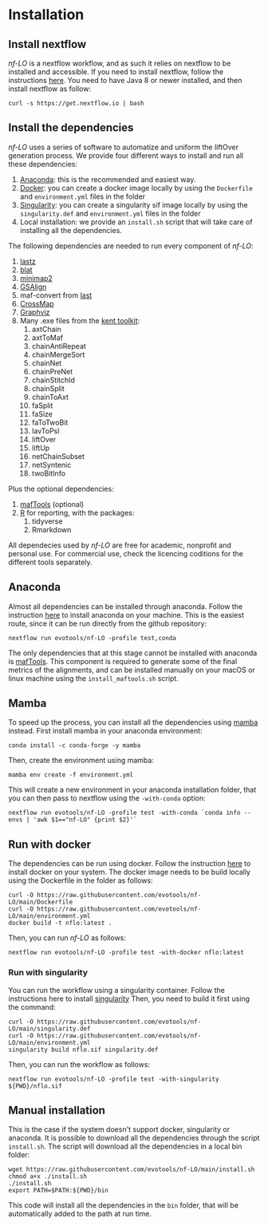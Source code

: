 # Installation
## Install nextflow
*nf-LO* is a nextflow workflow, and as such it relies on nextflow to be installed and accessible.
If you need to install nextflow, follow the instructions [here](https://www.nextflow.io/). 
You need to have Java 8 or newer installed, and then install nextflow as follow:
```
curl -s https://get.nextflow.io | bash
```

## Install the dependencies
*nf-LO* uses a series of software to automatize and uniform the liftOver generation process.
We provide four different ways to install and run all these dependencies:
1. [Anaconda](https://www.anaconda.com/products/individual): this is the recommended and easiest way.
2. [Docker](https://www.docker.com/): you can create a docker image locally by using the `Dockerfile` and `environment.yml` files in the folder
3. [Singularity](https://sylabs.io/): you can create a singularity sif image locally by using the `singularity.def` and `environment.yml` files in the folder
4. Local installation: we provide an `install.sh` script that will take care of installing all the dependencies.

The following dependencies are needed to run every component of *nf-LO*:
 1. [lastz](https://github.com/UCSantaCruzComputationalGenomicsLab/lastz)
 2. [blat](https://hgdownload.soe.ucsc.edu/admin/exe/linux.x86_64/blat/)
 3. [minimap2](https://github.com/lh3/minimap2)
 4. [GSAlign](https://github.com/hsinnan75/GSAlign)
 5. maf-convert from [last](http://last.cbrc.jp/)
 6. [CrossMap](http://crossmap.sourceforge.net/)
 7. [Graphviz](https://graphviz.org/)
 8. Many .exe files from the [kent toolkit](https://hgdownload.soe.ucsc.edu/admin/exe/): 
    1. axtChain
    2. axtToMaf
    3. chainAntiRepeat
    4. chainMergeSort
    5. chainNet
    6. chainPreNet
    7. chainStitchId
    8. chainSplit
    9. chainToAxt
    10. faSplit
    11. faSize
    12. faToTwoBit
    13. lavToPsl
    14. liftOver
    15. liftUp
    16. netChainSubset
    17. netSyntenic
    18. twoBitInfo

Plus the optional dependencies:
1. [mafTools](https://github.com/dentearl/mafTools) (optional)
2. [R](https://cran.r-project.org/) for reporting, with the packages:
   1. tidyverse
   2. Rmarkdown

All dependecies used by *nf-LO* are free for academic, nonprofit and personal use. For commercial use, check the licencing coditions for the different tools separately.

## Anaconda
Almost all dependencies can be installed through anaconda. Follow the instruction [here](https://www.anaconda.com/products/individual) to install anaconda on your machine.
This is the easiest route, since it can be run directly from the github repository:
```
nextflow run evotools/nf-LO -profile test,conda
```
The only dependencies that at this stage cannot be installed with anaconda is [mafTools](https://github.com/dentearl/mafTools). This component is required to generate some of the final metrics of the alignments, and can be installed manually on your macOS or linux machine using the `install_maftools.sh` script. 

## Mamba
To speed up the process, you can install all the dependencies using [mamba](https://github.com/mamba-org/mamba) instead.
First install mamba in your anaconda environment:
```
conda install -c conda-forge -y mamba
```

Then, create the environment using mamba:
```
mamba env create -f environment.yml
```

This will create a new environment in your anaconda installation folder, that you can then pass to nextflow using the `-with-conda` option:
```
nextflow run evotools/nf-LO -profile test -with-conda `conda info --envs | 'awk $1=="nf-LO" {print $2}'`
```

## Run with docker
The dependencies can be run using docker. Follow the instruction [here](https://docs.docker.com/engine/install/) to install docker on your system. 
The docker image needs to be build locally using the Dockerfile in the folder as follows:
```
curl -O https://raw.githubusercontent.com/evotools/nf-LO/main/Dockerfile
curl -O https://raw.githubusercontent.com/evotools/nf-LO/main/environment.yml
docker build -t nflo:latest .
```

Then, you can run *nf-LO* as follows:
```
nextflow run evotools/nf-LO -profile test -with-docker nflo:latest
```

### Run with singularity
You can run the workflow using a singularity container. Follow the instructions here to install [singularity](https://sylabs.io/guides/3.7/admin-guide/installation.html)
Then, you need to build it first using the command:
```
curl -O https://raw.githubusercontent.com/evotools/nf-LO/main/singularity.def
curl -O https://raw.githubusercontent.com/evotools/nf-LO/main/environment.yml
singularity build nflo.sif singularity.def
```

Then, you can run the workflow as follows:
```
nextflow run evotools/nf-LO -profile test -with-singularity ${PWD}/nflo.sif
```

## Manual installation
This is the case if the system doesn't support docker, singularity or anaconda.
It is possible to download all the dependencies through the script `install.sh`. 
The script will download all the dependencies in a local bin folder:
```
wget https://raw.githubusercontent.com/evotools/nf-LO/main/install.sh
chmod a+x ./install.sh
./install.sh
export PATH=$PATH:${PWD}/bin
```

This code will install all the dependencies in the `bin` folder, that will be automatically added to the path at run time.
